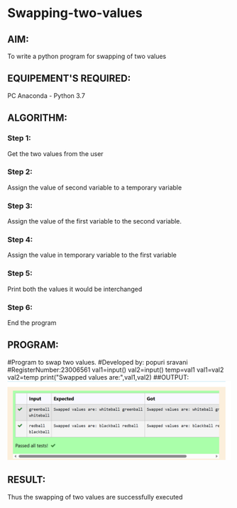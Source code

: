 # Swapping-two-values
## AIM:
To write a python program for swapping of two values
## EQUIPEMENT'S REQUIRED: 
PC
Anaconda - Python 3.7
## ALGORITHM: 
### Step 1:
Get the two values from the user
### Step 2: 
Assign the value of second variable to a temporary variable 
### Step 3: 
Assign the value of the first variable to the second variable.
### Step 4:  
Assign the value in temporary variable to the first variable
### Step 5: 
Print both the values it would be interchanged
### Step 6: 
End the program
## PROGRAM:
#Program to swap two values.
#Developed by: popuri sravani
#RegisterNumber:23006561
val1=input()
val2=input()
temp=val1
val1=val2
val2=temp
print("Swapped values are:",val1,val2)
##OUTPUT:
![Alt text](<python 1-1.png>)
## RESULT:
Thus the swapping of two values are successfully executed 


